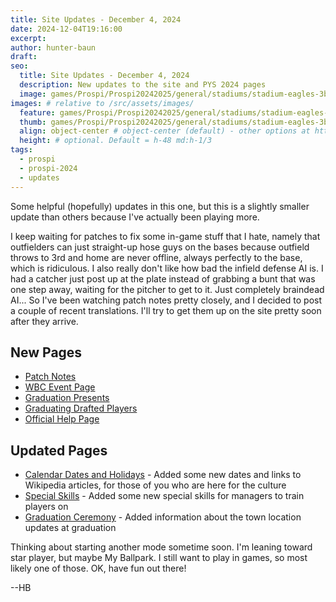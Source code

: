 ```yaml
---
title: Site Updates - December 4, 2024
date: 2024-12-04T19:16:00
excerpt: 
author: hunter-baun
draft:
seo:
  title: Site Updates - December 4, 2024
  description: New updates to the site and PYS 2024 pages
  image: games/Prospi/Prospi20242025/general/stadiums/stadium-eagles-3b-to-lcf.png
images: # relative to /src/assets/images/
  feature: games/Prospi/Prospi20242025/general/stadiums/stadium-eagles-3b-to-lcf.png
  thumb: games/Prospi/Prospi20242025/general/stadiums/stadium-eagles-3b-to-lcf.png
  align: object-center # object-center (default) - other options at https://tailwindcss.com/docs/object-position
  height: # optional. Default = h-48 md:h-1/3
tags:
  - prospi
  - prospi-2024
  - updates
---
```

<article class="prose max-w-xl lg:max-w-4xl lg:prose-lg">
Some helpful (hopefully) updates in this one, but this is a slightly smaller update than others because I've actually been playing more.

I keep waiting for patches to fix some in-game stuff that I hate, namely that outfielders can just straight-up hose guys on the bases because outfield throws to 3rd and home are never offline, always perfectly to the base, which is ridiculous. I also really don't like how bad the infield defense AI is. I had a catcher just post up at the plate instead of grabbing a bunt that was one step away, waiting for the pitcher to get to it. Just completely braindead AI... So I've been watching patch notes pretty closely, and I decided to post a couple of recent translations. I'll try to get them up on the site pretty soon after they arrive.

## New Pages
* [Patch Notes](/games/Prospi/Prospi20242025/#game-updates-and-notices)
* [WBC Event Page](/games/Prospi/Prospi20242025/Modes/HakkyuuNoKiseki/Events/World-Baseball-Classic)
* [Graduation Presents](/games/Prospi/Prospi20242025/Modes/HakkyuuNoKiseki/Monthly/March/Graduation-Presents)
* [Graduating Drafted Players](/games/Prospi/Prospi20242025/Modes/HakkyuuNoKiseki/Monthly/March/Graduating-Drafted-Players)
* [Official Help Page](/games/Prospi/Prospi20242025/Modes/HakkyuuNoKiseki/General/Official-Help)

## Updated Pages
* [Calendar Dates and Holidays](/games/Prospi/Prospi20242025/Modes/HakkyuuNoKiseki/General/Holidays-Key-Dates) - Added some new dates and links to Wikipedia articles, for those of you who are here for the culture
* [Special Skills](/games/Prospi/Prospi20242025/Modes/HakkyuuNoKiseki/General/Manager-Training-Skills) - Added some new special skills for managers to train players on
* [Graduation Ceremony](/games/Prospi/Prospi20242025/Modes/HakkyuuNoKiseki/Monthly/March/Graduation-Ceremony/) - Added information about the town location updates at graduation

Thinking about starting another mode sometime soon. I'm leaning toward star player, but maybe My Ballpark. I still want to play in games, so most likely one of those. OK, have fun out there!

--HB
</article>